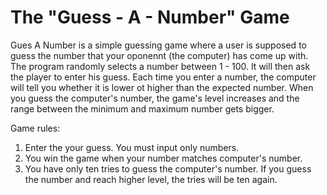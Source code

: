 # The "Guess - A - Number" Game

Gues A Number is a simple guessing game where a user is supposed to guess the number that your oponennt (the computer) has come up with. The program randomly selects a number between 1 - 100. It will then ask the player to enter his guess. Each time you enter a number, the computer will tell you whether it is lower ot higher than the expected number.
When you guess the computer's number, the game's level increases and the range between the minimum and maximum number gets bigger.

Game rules:

1. Enter the your guess. You must input only numbers.
2. You win the game when your number matches computer's number.
3. You have only ten tries to guess the computer's number. If you guess the number and reach higher level, the tries will be ten again.
